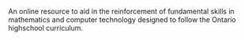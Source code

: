 An online resource to aid in the reinforcement of fundamental skills in mathematics and computer technology designed to follow the Ontario highschool curriculum.
